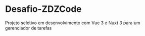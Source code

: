 # Desafio-ZDZCode
Projeto seletivo em desenvolvimento com Vue 3 e Nuxt 3 para um gerenciador de tarefas
